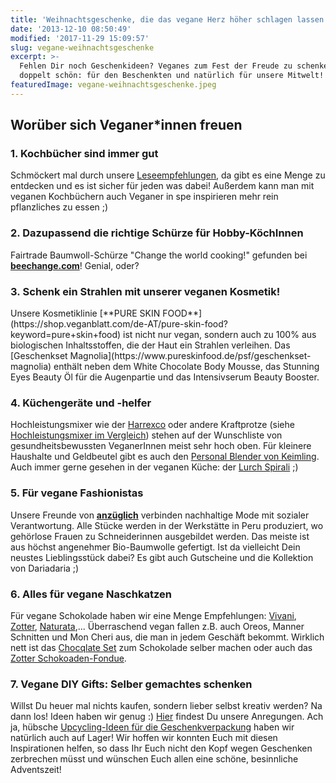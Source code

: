 ```yaml
---
title: 'Weihnachtsgeschenke, die das vegane Herz höher schlagen lassen'
date: '2013-12-10 08:50:49'
modified: '2017-11-29 15:09:57'
slug: vegane-weihnachtsgeschenke
excerpt: >-
  Fehlen Dir noch Geschenkideen? Veganes zum Fest der Freude zu schenken, ist
  doppelt schön: für den Beschenkten und natürlich für unsere Mitwelt!
featuredImage: vegane-weihnachtsgeschenke.jpeg
---
```


## Worüber sich Veganer\*innen freuen

### 1\. Kochbücher sind immer gut

Schmöckert mal durch unsere [Leseempfehlungen](https://www.veganblatt.com/t/leseempfehlungen), da gibt es eine Menge zu entdecken und es ist sicher für jeden was dabei! Außerdem kann man mit veganen Kochbüchern auch Veganer in spe inspirieren mehr rein pflanzliches zu essen ;)

### 2\. Dazupassend die richtige Schürze für Hobby-KöchInnen

[<!-- Image removed (no copyright): beechange-schürze.jpg -->](http://www.beechange.com/haushalt/150-fair-trade-bio-baumwoll-schuerze.html#/farbe-schiefergrau) Fairtrade Baumwoll-Schürze "Change the world cooking!" gefunden bei [**beechange.com**](http://www.beechange.com/haushalt/150-fair-trade-bio-baumwoll-schuerze.html#/farbe-schiefergrau)! Genial, oder?

### 3. Schenk ein Strahlen mit unserer veganen Kosmetik!

<!-- Image removed (no copyright): Set-Magnolia-neu-768x480.jpg --> Unsere Kosmetiklinie [**PURE SKIN FOOD**](https://shop.veganblatt.com/de-AT/pure-skin-food?keyword=pure+skin+food) ist nicht nur vegan, sondern auch zu 100% aus biologischen Inhaltsstoffen, die der Haut ein Strahlen verleihen. Das [Geschenkset Magnolia](https://www.pureskinfood.de/psf/geschenkset-magnolia) enthält neben dem White Chocolate Body Mousse, das Stunning Eyes Beauty Öl für die Augenpartie und das Intensivserum Beauty Booster.

### 4\. Küchengeräte und -helfer

[<!-- Image removed (no copyright): küchengeräte.jpg -->](https://www.veganblatt.com/i/küchengeräte.jpg) Hochleistungsmixer wie der [Harrexco](https://www.veganblatt.com/harrexco-hochleistungsmixer-test) oder andere Kraftprotze (siehe [Hochleistungsmixer im Vergleich](https://www.veganblatt.com/hochleistungsmixer-vergleich)) stehen auf der Wunschliste von gesundheitsbewussten VeganerInnen meist sehr hoch oben. Für kleinere Haushalte und Geldbeutel gibt es auch den [Personal Blender von Keimling](http://www.keimling.at/personal-blender-pb150.html). Auch immer gerne gesehen in der veganen Küche: der [Lurch Spirali](https://shop.veganblatt.com/de-AT/kitchencraft/spiralschneider) ;)

### 5\. Für vegane Fashionistas

[<!-- Image removed (no copyright): anzüglich.jpg -->](http://anzuglichshop.com/) Unsere Freunde von [**anzüglich**](http://anzuglichshop.com/) verbinden nachhaltige Mode mit sozialer Verantwortung. Alle Stücke werden in der Werkstätte in Peru produziert, wo gehörlose Frauen zu Schneiderinnen ausgebildet werden. Das meiste ist aus höchst angenehmer Bio-Baumwolle gefertigt. Ist da vielleicht Dein neustes Lieblingsstück dabei? Es gibt auch Gutscheine und die Kollektion von Dariadaria ;)

### 6\. Alles für vegane Naschkatzen

[<!-- Image removed (no copyright): vegane-schokolade.jpg -->](https://www.veganblatt.com/i/vegane-schokolade.jpg) Für vegane Schokolade haben wir eine Menge Empfehlungen: [Vivani](https://www.veganblatt.com/vivani-gewinnspiel), [Zotter](https://www.veganblatt.com/veganes-schoko-fondue-zotter), [Naturata](https://www.veganblatt.com/vegane-schokolade-von-naturata),... Überraschend vegan fallen z.B. auch Oreos, Manner Schnitten und Mon Cheri aus, die man in jedem Geschäft bekommt. Wirklich nett ist das [Chocqlate Set](https://www.chocqlate.com/) zum Schokolade selber machen oder auch das [Zotter Schokoaden-Fondue](https://shop.veganblatt.com/de-AT/zotter-schokoladen/hot-pot-schokoladen-fondue-vegan).

### 7\. Vegane DIY Gifts: Selber gemachtes schenken

[<!-- Image removed (no copyright): diy-weihnachtsgeschenke.jpg -->](https://www.veganblatt.com/i/diy-weihnachtsgeschenke.jpg)Willst Du heuer mal nichts kaufen, sondern lieber selbst kreativ werden? Na dann los! Ideen haben wir genug :) [Hier](https://www.veganblatt.com/t/weihnachten) findest Du unsere Anregungen. Ach ja, hübsche [Upcycling-Ideen für die Geschenkverpackung](https://www.veganblatt.com/t/weihnachten) haben wir natürlich auch auf Lager! Wir hoffen wir konnten Euch mit diesen Inspirationen helfen, so dass Ihr Euch nicht den Kopf wegen Geschenken zerbrechen müsst und wünschen Euch allen eine schöne, besinnliche Adventszeit! [<!-- Image removed (no copyright): veganblatt2.png -->](http://meutereiimblattsalat.tumblr.com/)
